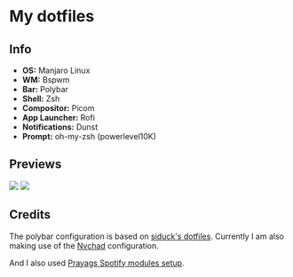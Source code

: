 # My dotfiles

## Info 
* **OS:** Manjaro Linux 
* **WM:** Bspwm 
* **Bar:** Polybar 
* **Shell:** Zsh 
* **Compositor:** Picom
* **App Launcher:** Rofi 
* **Notifications:** Dunst
* **Prompt:** oh-my-zsh (powerlevel10K)

## Previews 
<!-- <img src="https://i.imgur.com/qjsllgj.png"></img> -->
<img src="https://i.imgur.com/mzN438n.png"></img>
<img src="https://i.imgur.com/RqMQsGk.png"></img>

## Credits
The polybar configuration is based on [siduck's dotfiles](https://github.com/siduck/dotfiles). Currently I am also making use of the [Nvchad](https://github.com/NvChad/NvChad) configuration. 

And I also used [Prayags Spotify modules setup](https://github.com/PrayagS/polybar-spotify).
